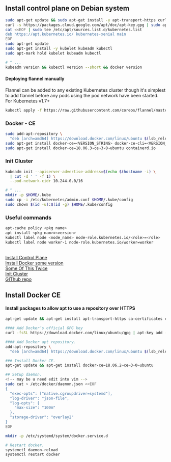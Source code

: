 ## Install control plane on Debian system
~~~sh
sudo apt-get update && sudo apt-get install -y apt-transport-https curl
curl -s https://packages.cloud.google.com/apt/doc/apt-key.gpg | sudo apt-key add -
cat <<EOF | sudo tee /etc/apt/sources.list.d/kubernetes.list
deb https://apt.kubernetes.io/ kubernetes-xenial main
EOF
sudo apt-get update
sudo apt-get install -y kubelet kubeadm kubectl
sudo apt-mark hold kubelet kubeadm kubectl

# ^ ...
kubeadm version && kubectl version --short && docker version
~~~
#### Deploying flannel manually
Flannel can be added to any existing Kubernetes cluster though it's simplest to add flannel before any pods using the pod network have been started.
For Kubernetes v1.7+ 
~~~sh
kubectl apply -f https://raw.githubusercontent.com/coreos/flannel/master/Documentation/kube-flannel.yml
~~~
### Docker - CE
~~~sh
sudo add-apt-repository \
  "deb [arch=amd64] https://download.docker.com/linux/ubuntu $(lsb_release -cs) stable"
sudo apt-get install docker-ce=<VERSION_STRING> docker-ce-cli=<VERSION_STRING> containerd.io
sudo apt-get install docker-ce=18.06.3~ce~3-0~ubuntu containerd.io
~~~
### Init Cluster 
<!-- for flanel -->
~~~sh
kubeadm init --apiserver-advertise-address=$(echo $(hostname -i) \
  | cut -d ' ' -f 1) \
  --pod-network-cidr 10.244.0.0/16

# ^ ...
mkdir -p $HOME/.kube
sudo cp -i /etc/kubernetes/admin.conf $HOME/.kube/config
sudo chown $(id -u):$(id -g) $HOME/.kube/config
~~~
### Useful commands
~~~sh
apt-cache policy <pkg name>
apt install <pkg nam>=<version>
kubectl label node <node_name> node-role.kubernetes.io/<role>=<role>
kubectl label node worker-1 node-role.kubernetes.io/worker=worker
~~~
\
[Install Control Plane](https://kubernetes.io/docs/setup/production-environment/tools/kubeadm/install-kubeadm/#installing-kubeadm-kubelet-and-kubectl)
\
[Install Docker some version](https://docs.docker.com/install/linux/docker-ce/ubuntu/)
\
[Some Of This Twice](https://kubernetes.io/docs/setup/production-environment/container-runtimes/#docker)
\
[Init Cluster](https://kubernetes.io/docs/setup/production-environment/tools/kubeadm/create-cluster-kubeadm/)
\
[GIThub repo](https://github.com/motousr77/ku)
<!-- 18.06.3~ce~3-0~ubuntu 18.06.2~ce~3-0~ubuntu 18.06.1~ce~3-0~ubuntu 18.06.0~ce~3-0~ubuntu 18.03.1~ce~3-0~ubuntu 500 -->

## Install Docker CE
#### Install packages to allow apt to use a repository over HTTPS
~~~sh
apt-get update && apt-get install apt-transport-https ca-certificates curl software-properties-common

#### Add Docker’s official GPG key
curl -fsSL https://download.docker.com/linux/ubuntu/gpg | apt-key add -

#### Add Docker apt repository.
add-apt-repository \
  "deb [arch=amd64] https://download.docker.com/linux/ubuntu $(lsb_release -cs) stable"

### Install Docker CE.
apt-get update && apt-get install docker-ce=18.06.2~ce~3-0~ubuntu

## Setup daemon.
<!-- may be u need edit into vim -->
sudo cat > /etc/docker/daemon.json <<EOF
{
  "exec-opts": ["native.cgroupdriver=systemd"],
  "log-driver": "json-file",
  "log-opts": {
    "max-size": "100m"
  },
  "storage-driver": "overlay2"
}
EOF

mkdir -p /etc/systemd/system/docker.service.d

# Restart docker.
systemctl daemon-reload
systemctl restart docker
~~~